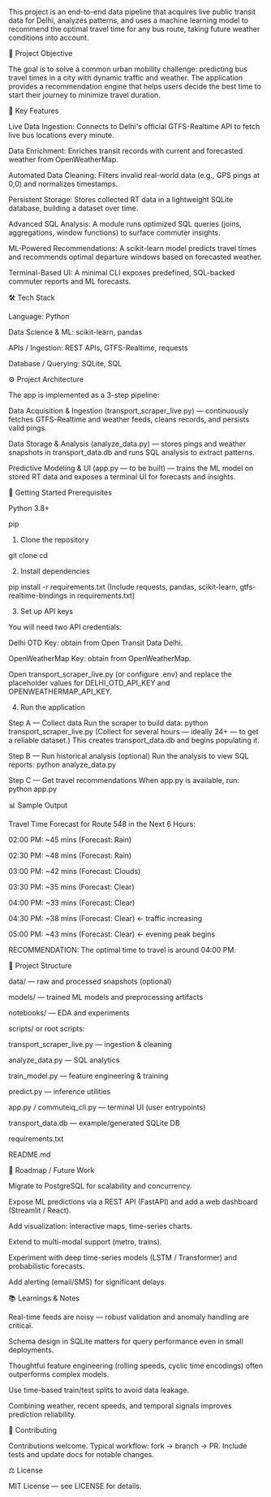 This project is an end-to-end data pipeline that acquires live public transit data for Delhi, analyzes patterns, and uses a machine learning model to recommend the optimal travel time for any bus route, taking future weather conditions into account.

🚀 Project Objective

The goal is to solve a common urban mobility challenge: predicting bus travel times in a city with dynamic traffic and weather. The application provides a recommendation engine that helps users decide the best time to start their journey to minimize travel duration.

🌟 Key Features

Live Data Ingestion: Connects to Delhi's official GTFS-Realtime API to fetch live bus locations every minute.

Data Enrichment: Enriches transit records with current and forecasted weather from OpenWeatherMap.

Automated Data Cleaning: Filters invalid real-world data (e.g., GPS pings at 0,0) and normalizes timestamps.

Persistent Storage: Stores collected RT data in a lightweight SQLite database, building a dataset over time.

Advanced SQL Analysis: A module runs optimized SQL queries (joins, aggregations, window functions) to surface commuter insights.

ML-Powered Recommendations: A scikit-learn model predicts travel times and recommends optimal departure windows based on forecasted weather.

Terminal-Based UI: A minimal CLI exposes predefined, SQL-backed commuter reports and ML forecasts.

🛠️ Tech Stack

Language: Python

Data Science & ML: scikit-learn, pandas

APIs / Ingestion: REST APIs, GTFS-Realtime, requests

Database / Querying: SQLite, SQL

⚙️ Project Architecture

The app is implemented as a 3-step pipeline:

Data Acquisition & Ingestion (transport_scraper_live.py) — continuously fetches GTFS-Realtime and weather feeds, cleans records, and persists valid pings.

Data Storage & Analysis (analyze_data.py) — stores pings and weather snapshots in transport_data.db and runs SQL analysis to extract patterns.

Predictive Modeling & UI (app.py — to be built) — trains the ML model on stored RT data and exposes a terminal UI for forecasts and insights.

🏁 Getting Started
Prerequisites

Python 3.8+

pip

1. Clone the repository

git clone <your-repository-url>
cd <your-repository-name>

2. Install dependencies

pip install -r requirements.txt
(Include requests, pandas, scikit-learn, gtfs-realtime-bindings in requirements.txt)

3. Set up API keys

You will need two API credentials:

Delhi OTD Key: obtain from Open Transit Data Delhi.

OpenWeatherMap Key: obtain from OpenWeatherMap.

Open transport_scraper_live.py (or configure .env) and replace the placeholder values for DELHI_OTD_API_KEY and OPENWEATHERMAP_API_KEY.

4. Run the application

Step A — Collect data
Run the scraper to build data: python transport_scraper_live.py
(Collect for several hours — ideally 24+ — to get a reliable dataset.)
This creates transport_data.db and begins populating it.

Step B — Run historical analysis (optional)
Run the analysis to view SQL reports: python analyze_data.py

Step C — Get travel recommendations
When app.py is available, run: python app.py

📊 Sample Output

Travel Time Forecast for Route 548 in the Next 6 Hours:

02:00 PM: ~45 mins (Forecast: Rain)

02:30 PM: ~48 mins (Forecast: Rain)

03:00 PM: ~42 mins (Forecast: Clouds)

03:30 PM: ~35 mins (Forecast: Clear)

04:00 PM: ~33 mins (Forecast: Clear)

04:30 PM: ~38 mins (Forecast: Clear) ← traffic increasing

05:00 PM: ~43 mins (Forecast: Clear) ← evening peak begins

RECOMMENDATION: The optimal time to travel is around 04:00 PM.

📂 Project Structure

data/ — raw and processed snapshots (optional)

models/ — trained ML models and preprocessing artifacts

notebooks/ — EDA and experiments

scripts/ or root scripts:

transport_scraper_live.py — ingestion & cleaning

analyze_data.py — SQL analytics

train_model.py — feature engineering & training

predict.py — inference utilities

app.py / commuteiq_cli.py — terminal UI (user entrypoints)

transport_data.db — example/generated SQLite DB

requirements.txt

README.md

🔮 Roadmap / Future Work

Migrate to PostgreSQL for scalability and concurrency.

Expose ML predictions via a REST API (FastAPI) and add a web dashboard (Streamlit / React).

Add visualization: interactive maps, time-series charts.

Extend to multi-modal support (metro, trains).

Experiment with deep time-series models (LSTM / Transformer) and probabilistic forecasts.

Add alerting (email/SMS) for significant delays.

📚 Learnings & Notes

Real-time feeds are noisy — robust validation and anomaly handling are critical.

Schema design in SQLite matters for query performance even in small deployments.

Thoughtful feature engineering (rolling speeds, cyclic time encodings) often outperforms complex models.

Use time-based train/test splits to avoid data leakage.

Combining weather, recent speeds, and temporal signals improves prediction reliability.

🤝 Contributing

Contributions welcome. Typical workflow: fork → branch → PR. Include tests and update docs for notable changes.

⚖️ License

MIT License — see LICENSE for details.
